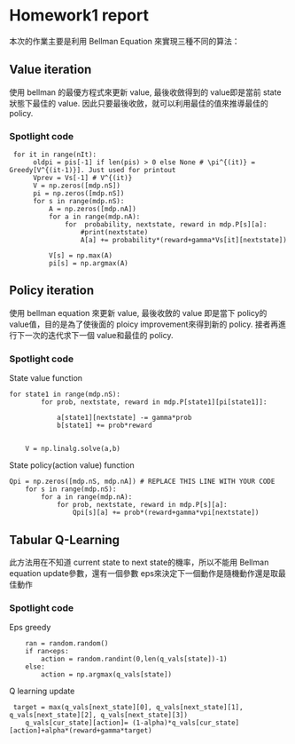 # Homework1 report

本次的作業主要是利用 Bellman Equation 來實現三種不同的算法：
## Value iteration
  使用 bellman 的最優方程式來更新 value, 最後收斂得到的 value即是當前 state狀態下最佳的 value. 因此只要最後收斂，就可以利用最佳的值來推導最佳的 policy.
### Spotlight code
  ```
   for it in range(nIt):
        oldpi = pis[-1] if len(pis) > 0 else None # \pi^{(it)} = Greedy[V^{(it-1)}]. Just used for printout
        Vprev = Vs[-1] # V^{(it)}
        V = np.zeros([mdp.nS])
        pi = np.zeros([mdp.nS])
        for s in range(mdp.nS):
            A = np.zeros([mdp.nA])
            for a in range(mdp.nA):
                for  probability, nextstate, reward in mdp.P[s][a]:
                    #print(nextstate)
                    A[a] += probability*(reward+gamma*Vs[it][nextstate])
                       
            V[s] = np.max(A)
            pi[s] = np.argmax(A)
```    
## Policy iteration
  使用 bellman equation 來更新 value, 最後收斂的 value 即是當下 policy的 value值，目的是為了使後面的 ploicy improvement來得到新的 policy. 接者再進行下一次的迭代求下一個 value和最佳的 policy.
### Spotlight code
State value function
```
for state1 in range(mdp.nS):
        for prob, nextstate, reward in mdp.P[state1][pi[state1]]:
            
            a[state1][nextstate] -= gamma*prob
            b[state1] += prob*reward
        

    V = np.linalg.solve(a,b)
```
State policy(action value) function
```
Qpi = np.zeros([mdp.nS, mdp.nA]) # REPLACE THIS LINE WITH YOUR CODE
    for s in range(mdp.nS):
        for a in range(mdp.nA):
            for prob, nextstate, reward in mdp.P[s][a]:
                Qpi[s][a] += prob*(reward+gamma*vpi[nextstate])
```
## Tabular Q-Learning
  此方法用在不知道 current state to next state的機率，所以不能用 Bellman equation update參數，還有一個參數 eps來決定下一個動作是隨機動作還是取最佳動作
### Spotlight code
Eps greedy
```
    ran = random.random()
    if ran<eps:
        action = random.randint(0,len(q_vals[state])-1)
    else:
        action = np.argmax(q_vals[state])
```        
Q learning update
```
 target = max(q_vals[next_state][0], q_vals[next_state][1], q_vals[next_state][2], q_vals[next_state][3])
    q_vals[cur_state][action]= (1-alpha)*q_vals[cur_state][action]+alpha*(reward+gamma*target)
```    
